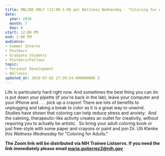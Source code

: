 ```yaml
---
title: ONLINE ONLY (12:00-1:00 pm) Wellness Wednesday - "Coloring for Adults"
date:
  year: 2020
  month: 7
  day: 8
start: 12:00 PM
end: 1:00 PM
audience:
- Summer Interns
- Postbacs
- Graduate Students
- Postdocs/Fellows
topic:
- Personal Development
- Wellness
updated_at: 2020-07-02 17:39:54.000000000 Z
---
```

Life is particularly hard right now. And sometimes the best thing you
can do is put down your pipette (if you\'re back in the lab), leave your
computer and your iPhone and . . . pick up a crayon! There are lots of
benefits to unplugging and taking a break to color as it is a great way
to unwind. Studies have shown that coloring can help reduce stress and
anxiety.  And the calming, therapeutic-like activity creates an outlet
for creativity, without requiring you to actually be artistic.  So bring
your adult coloring book or just free-style with some paper and crayons
or paint and join Dr. Ulli Klenke this *Wellness Wednesday* for
\"Coloring for Adults.\"  

**The Zoom link will be distributed via NIH Trainee Listservs. If you
need the link immediately please email maria.gutierrez2@nih.gov**
